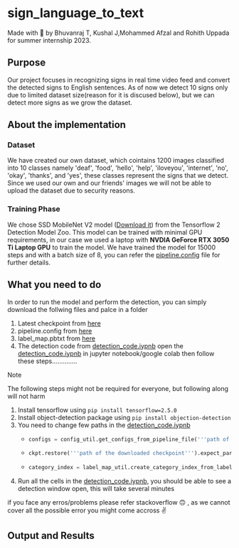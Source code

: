 # sign_language_to_text

Made with 🖤 by Bhuvanraj T, Kushal J,Mohammed Afzal and Rohith Uppada for summer internship 2023.

## Purpose
Our project focuses in recognizing signs in real time video feed and convert the detected signs to English sentences. As of now we detect 10 signs only due to limited dataset size(reason for it is discused below), but we can detect more signs as we grow the dataset.


## About the implementation
### Dataset
We have created our own dataset, which cointains 1200 images classified into 10 classes namely 'deaf', 'food', 'hello', 'help', 'iloveyou', 'internet', 'no', 'okay', 'thanks', and 'yes', these classes represent the signs that we detect. Since we used our own and our friends' images we will not be able to upload the dataset due to security reasons.

### Training Phase
We chose SSD MobileNet V2 model ([Download it](http://download.tensorflow.org/models/object_detection/tf2/20200711/ssd_mobilenet_v2_fpnlite_320x320_coco17_tpu-8.tar.gz)) from the Tensorflow 2 Detection Model Zoo. This model can be trained with minimal GPU requirements, in our case we used a laptop with **NVDIA GeForce RTX 3050 Ti Laptop GPU** to train the model. We have trained the model for 15000 steps and with a batch size of 8, you can refer the [pipeline.config](https://github.com/Bu1raj/sign_language_to_speech/blob/main/models/my_ssd_mobilenet_v2_fpnlite_320x320/pipeline.config) file for further details. 


## What you need to do
In order to run the model and perform the detection, you can simply download the follwing files and palce in a folder 
1. Latest checkpoint from [here](https://github.com/Bu1raj/sign_language_to_speech/tree/main/models/my_ssd_mobilenet_v2_fpnlite_320x320)
2. pipeline.config from [here](https://github.com/Bu1raj/sign_language_to_speech/blob/main/models/my_ssd_mobilenet_v2_fpnlite_320x320/pipeline.config)
3. label_map.pbtxt from [here](https://github.com/Bu1raj/sign_language_to_speech/blob/main/annotations/label_map.pbtxt)
4. The detection code from [detection_code.iypnb](https://github.com/Bu1raj/sign_language_to_speech/blob/main/detection_code.ipynb)
open the [detection_code.iypnb](https://github.com/Bu1raj/sign_language_to_speech/blob/main/detection_code.ipynb) in jupyter notebook/google colab then follow these steps..............

> [!NOTE] 
> The following steps might not be required for everyone, but following along will not harm
1. Install tensorflow using `pip install tensorflow=2.5.0`
2. Install object-detection package using `pip install objection-detection`
3. You need to change few paths in the [detection_code.iypnb](https://github.com/Bu1raj/sign_language_to_speech/blob/main/detection_code.ipynb)
    - ```python
      configs = config_util.get_configs_from_pipeline_file('''path of the pipeline.config file''')
      ```
    - ```python
      ckpt.restore('''path of the downloaded checkpoint''').expect_partial()
      ```
    - ```python
      category_index = label_map_util.create_category_index_from_labelmap('''path of the label_map.pbtxt''')
      ```  
4. Run all the cells in the [detection_code.iypnb](https://github.com/Bu1raj/sign_language_to_speech/blob/main/detection_code.ipynb), you should be able to see a detection window open, this will take several minutes

if you face any erros/problems please refer stackoverflow :upside_down_face: , as we cannot cover all the possible error you might come accross :v:

## Output and Results






